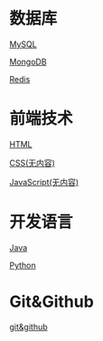 # 数据库

[MySQL](database/mysql/)

[MongoDB](database/MongoDB/)

[Redis](database/Redis/Redis.md)

# 前端技术

[HTML](前端/HTML/)

[CSS(无内容)]()

[JavaScript(无内容)]()

# 开发语言

[Java](java/)

[Python](python/)

# Git&Github

[git&github](git&github/)

